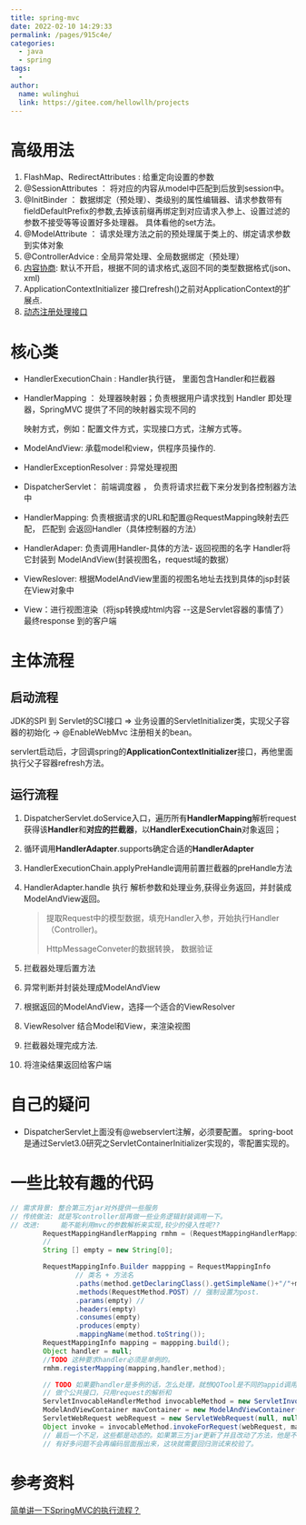 ```yaml
---
title: spring-mvc
date: 2022-02-10 14:29:33
permalink: /pages/915c4e/
categories:
  - java
  - spring
tags:
  - 
author: 
  name: wulinghui
  link: https://gitee.com/hellowllh/projects
---
```

# 高级用法

1. FlashMap、RedirectAttributes : 给重定向设置的参数
2. @SessionAttributes ： 将对应的内容从model中匹配到后放到session中。
3. @InitBinder ：  数据绑定（预处理）、类级别的属性编辑器、请求参数带有fieldDefaultPrefix的参数,去掉该前缀再绑定到对应请求入参上、设置过滤的参数不接受等等设置好多处理器。 具体看他的set方法。
4. @ModelAttribute ：  请求处理方法之前的预处理属于类上的、绑定请求参数到实体对象
5. @ControllerAdvice : 全局异常处理、全局数据绑定（预处理）
6. [内容协商](https://zhuanlan.zhihu.com/p/115891808): 默认不开启，根据不同的请求格式,返回不同的类型数据格式(json、xml)
7. ApplicationContextInitializer 接口refresh()之前对ApplicationContext的扩展点.
8. [动态注册处理接口](https://blog.csdn.net/zimou5581/article/details/99548519)

# 核心类

- HandlerExecutionChain :  Handler执行链， 里面包含Handler和拦截器

- HandlerMapping ： 处理器映射器；负责根据用户请求找到 Handler 即处理器，SpringMVC 提供了不同的映射器实现不同的

  映射方式，例如：配置文件方式，实现接口方式，注解方式等。

- ModelAndView:   承载model和view，供程序员操作的.

- HandlerExceptionResolver :   异常处理视图

- DispatcherServlet： 前端调度器 ， 负责将请求拦截下来分发到各控制器方法中 

- HandlerMapping: 负责根据请求的URL和配置@RequestMapping映射去匹配， 匹配到 会返回Handler（具体控制器的方法） 

- HandlerAdaper: 负责调用Handler-具体的方法- 返回视图的名字 Handler将它封装到 ModelAndView(封装视图名，request域的数据） 

- ViewReslover: 根据ModelAndView里面的视图名地址去找到具体的jsp封装在View对象中 

- View：进行视图渲染（将jsp转换成html内容 --这是Servlet容器的事情了） 最终response 到的客户端



# 主体流程

## 启动流程

JDK的SPI 到 Servlet的SCI接口 =>  业务设置的ServletInitializer类，实现父子容器的初始化 ->  @EnableWebMvc 注册相关的bean。

servlert启动后，才回调spring的**ApplicationContextInitializer**接口，再他里面执行父子容器refresh方法。

## 运行流程

1. DispatcherServlet.doService入口，遍历所有**HandlerMapping**解析request获得该**Handler**和**对应的拦截器**，以**HandlerExecutionChain**对象返回；

2. 循环调用**HandlerAdapter**.supports确定合适的**HandlerAdapter**

3. HandlerExecutionChain.applyPreHandle调用前置拦截器的preHandle方法

4. HandlerAdapter.handle 执行 解析参数和处理业务,获得业务返回，并封装成ModelAndView返回。

   > 提取Request中的模型数据，填充Handler入参，开始执行Handler（Controller)。
   >
   > HttpMessageConveter的数据转换， 数据验证

5. 拦截器处理后置方法

6. 异常判断并封装处理成ModelAndView

7. 根据返回的ModelAndView，选择一个适合的ViewResolver

8. ViewResolver 结合Model和View，来渲染视图

9. 拦截器处理完成方法.

10. 将渲染结果返回给客户端


# 自己的疑问

- DispatcherServlet上面没有@webservlert注解，必须要配置。  spring-boot是通过Servlet3.0研究之ServletContainerInitializer实现的，零配置实现的。





# 一些比较有趣的代码

```java
// 需求背景: 整合第三方jar对外提供一些服务
// 传统做法: 就是写controller层再做一些业务逻辑封装调用一下。
// 改进:     能不能利用mvc的参数解析来实现,较少的侵入性呢??
        RequestMappingHandlerMapping rmhm = (RequestMappingHandlerMapping) applicationContext.getBean("requestMappingHandlerMapping");
        //
        String [] empty = new String[0];

        RequestMappingInfo.Builder mappping = RequestMappingInfo
                // 类名 + 方法名
                .paths(method.getDeclaringClass().getSimpleName()+"/"+method.getName())     //
                .methods(RequestMethod.POST) // 强制设置为post.
                .params(empty) //
                .headers(empty)
                .consumes(empty)
                .produces(empty)
                .mappingName(method.toString());
        RequestMappingInfo mapping = mappping.build();
        Object handler = null;
        //TODO 这种要求handler必须是单例的。
        rmhm.registerMapping(mapping,handler,method);

        // TODO 如果要handler是多例的话，怎么处理，就想QQTool是不同的appid调用不同的。
        // 做个公共接口，只用request的解析和
        ServletInvocableHandlerMethod invocableMethod = new ServletInvocableHandlerMethod(handler,method);
        ModelAndViewContainer mavContainer = new ModelAndViewContainer();
        ServletWebRequest webRequest = new ServletWebRequest(null, null);
        Object invoke = invocableMethod.invokeForRequest(webRequest, mavContainer, new Object[0]);
        // 最后一个不足，这些都是动态的。如果第三方jar更新了并且改动了方法，他是不会报错的。
        // 有好多问题不会再编码层面报出来，这块就需要回归测试来校验了。
```



# 参考资料

[简单讲一下SpringMVC的执行流程？](https://cloud.tencent.com/developer/article/1415712)



